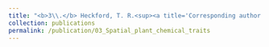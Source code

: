 ```yaml
---
title: "<b>3\\.</b> Heckford, T. R.<sup><a title='Corresponding author'>✉</a></sup>, Leroux, S. J., Vander Wal, E., <u>Rizzuto, M.</u>, Balluffi-Fry, J., Richmond, I. C., Wiersma, Y. F. [*in review*]. **Does where you live influence what you’re made of? Spatial correlates of chemical traits across commonly occurring boreal plants.**"
collection: publications
permalink: /publication/03_Spatial_plant_chemical_traits
---
```

